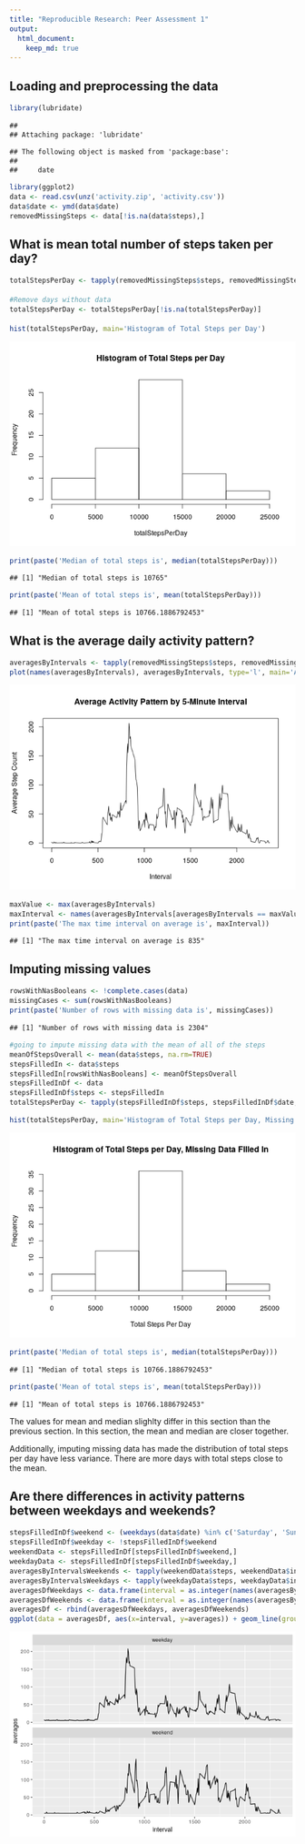 ```yaml
---
title: "Reproducible Research: Peer Assessment 1"
output: 
  html_document:
    keep_md: true
---
```



## Loading and preprocessing the data

```r
library(lubridate)
```

```
## 
## Attaching package: 'lubridate'
```

```
## The following object is masked from 'package:base':
## 
##     date
```

```r
library(ggplot2)
data <- read.csv(unz('activity.zip', 'activity.csv'))
data$date <- ymd(data$date)
removedMissingSteps <- data[!is.na(data$steps),]
```


## What is mean total number of steps taken per day?

```r
totalStepsPerDay <- tapply(removedMissingSteps$steps, removedMissingSteps$date, sum)

#Remove days without data
totalStepsPerDay <- totalStepsPerDay[!is.na(totalStepsPerDay)]

hist(totalStepsPerDay, main='Histogram of Total Steps per Day')
```

![](PA1_template_files/figure-html/unnamed-chunk-2-1.png)<!-- -->

```r
print(paste('Median of total steps is', median(totalStepsPerDay)))
```

```
## [1] "Median of total steps is 10765"
```

```r
print(paste('Mean of total steps is', mean(totalStepsPerDay)))
```

```
## [1] "Mean of total steps is 10766.1886792453"
```


## What is the average daily activity pattern?

```r
averagesByIntervals <- tapply(removedMissingSteps$steps, removedMissingSteps$interval, mean)
plot(names(averagesByIntervals), averagesByIntervals, type='l', main='Average Activity Pattern by 5-Minute Interval', xlab='Interval', ylab='Average Step Count')
```

![](PA1_template_files/figure-html/unnamed-chunk-3-1.png)<!-- -->

```r
maxValue <- max(averagesByIntervals)
maxInterval <- names(averagesByIntervals[averagesByIntervals == maxValue])
print(paste('The max time interval on average is', maxInterval))
```

```
## [1] "The max time interval on average is 835"
```


## Imputing missing values

```r
rowsWithNasBooleans <- !complete.cases(data)
missingCases <- sum(rowsWithNasBooleans)
print(paste('Number of rows with missing data is', missingCases))
```

```
## [1] "Number of rows with missing data is 2304"
```


```r
#going to impute missing data with the mean of all of the steps
meanOfStepsOverall <- mean(data$steps, na.rm=TRUE)
stepsFilledIn <- data$steps
stepsFilledIn[rowsWithNasBooleans] <- meanOfStepsOverall
stepsFilledInDf <- data
stepsFilledInDf$steps <- stepsFilledIn
totalStepsPerDay <- tapply(stepsFilledInDf$steps, stepsFilledInDf$date, sum)
```


```r
hist(totalStepsPerDay, main='Histogram of Total Steps per Day, Missing Data Filled In', xlab='Total Steps Per Day')
```

![](PA1_template_files/figure-html/unnamed-chunk-6-1.png)<!-- -->

```r
print(paste('Median of total steps is', median(totalStepsPerDay)))
```

```
## [1] "Median of total steps is 10766.1886792453"
```

```r
print(paste('Mean of total steps is', mean(totalStepsPerDay)))
```

```
## [1] "Mean of total steps is 10766.1886792453"
```

The values for mean and median slighlty differ in this section than the previous section.  In this section, the mean and median are closer together.

Additionally, imputing missing data has made the distribution of total steps per day have less variance.  There are more days with total steps close to the mean.  

## Are there differences in activity patterns between weekdays and weekends?

```r
stepsFilledInDf$weekend <- (weekdays(data$date) %in% c('Saturday', 'Sunday'))
stepsFilledInDf$weekday <- !stepsFilledInDf$weekend
weekendData <- stepsFilledInDf[stepsFilledInDf$weekend,]
weekdayData <- stepsFilledInDf[stepsFilledInDf$weekday,]
averagesByIntervalsWeekends <- tapply(weekendData$steps, weekendData$interval, mean)
averagesByIntervalsWeekdays <- tapply(weekdayData$steps, weekdayData$interval, mean)
averagesDfWeekdays <- data.frame(interval = as.integer(names(averagesByIntervalsWeekdays)), averages = averagesByIntervalsWeekdays, weekday = 'weekday')
averagesDfWeekends <- data.frame(interval = as.integer(names(averagesByIntervalsWeekends)), averages = averagesByIntervalsWeekends, weekday = 'weekend')
averagesDf <- rbind(averagesDfWeekdays, averagesDfWeekends)
ggplot(data = averagesDf, aes(x=interval, y=averages)) + geom_line(group=1) + facet_wrap(~weekday, nrow=2)
```

![](PA1_template_files/figure-html/unnamed-chunk-7-1.png)<!-- -->

